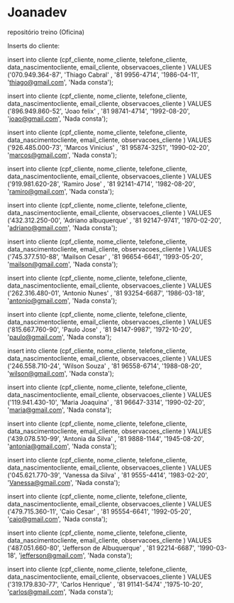 # Joanadev
 repositório treino (Oficina)



Inserts do cliente:

insert into cliente (cpf_cliente, nome_cliente, telefone_cliente, data_nascimentocliente, email_cliente, observacoes_cliente ) VALUES
					('070.949.364-87', 'Thiago Cabral' , '81 9956-4714', '1986-04-11', 'thiago@gmail.com', 'Nada consta');
                    
insert into cliente (cpf_cliente, nome_cliente, telefone_cliente, data_nascimentocliente, email_cliente, observacoes_cliente ) VALUES
					('896.949.860-52', 'Joao felix' , '81 98741-4714', '1992-08-20', 'joao@gmail.com', 'Nada consta');                    
                    
insert into cliente (cpf_cliente, nome_cliente, telefone_cliente, data_nascimentocliente, email_cliente, observacoes_cliente ) VALUES
					('926.485.000-73', 'Marcos Vinicius' , '81 95874-3251', '1990-02-20', 'marcos@gmail.com', 'Nada consta');
                    
insert into cliente (cpf_cliente, nome_cliente, telefone_cliente, data_nascimentocliente, email_cliente, observacoes_cliente ) VALUES
					('919.981.620-28', 'Ramiro Jose' , '81 92141-4714', '1982-08-20', 'ramiro@gmail.com', 'Nada consta');                                 


insert into cliente (cpf_cliente, nome_cliente, telefone_cliente, data_nascimentocliente, email_cliente, observacoes_cliente ) VALUES
					('432.312.250-00', 'Adriano albuquerque' , '81 92147-9741', '1970-02-20', 'adriano@gmail.com', 'Nada consta');
                    
insert into cliente (cpf_cliente, nome_cliente, telefone_cliente, data_nascimentocliente, email_cliente, observacoes_cliente ) VALUES
					('745.377.510-88', 'Mailson Cesar' , '81 96654-6641', '1993-05-20', 'mailson@gmail.com', 'Nada consta');                    
                    
insert into cliente (cpf_cliente, nome_cliente, telefone_cliente, data_nascimentocliente, email_cliente, observacoes_cliente ) VALUES
					('262.316.480-01', 'Antonio Nunes' , '81 93254-6687', '1986-03-18', 'antonio@gmail.com', 'Nada consta');
                    
insert into cliente (cpf_cliente, nome_cliente, telefone_cliente, data_nascimentocliente, email_cliente, observacoes_cliente ) VALUES
					('815.667.760-90', 'Paulo Jose' , '81 94147-9987', '1972-10-20', 'paulo@gmail.com', 'Nada consta');


insert into cliente (cpf_cliente, nome_cliente, telefone_cliente, data_nascimentocliente, email_cliente, observacoes_cliente ) VALUES
					('246.558.710-24', 'Wilson Souza' , '81 96558-6714', '1988-08-20', 'wilson@gmail.com', 'Nada consta');                    
                    
insert into cliente (cpf_cliente, nome_cliente, telefone_cliente, data_nascimentocliente, email_cliente, observacoes_cliente ) VALUES
					('119.941.430-10', 'Maria Joaquina' , '81 96647-3314', '1990-02-20', 'maria@gmail.com', 'Nada consta');
                    
insert into cliente (cpf_cliente, nome_cliente, telefone_cliente, data_nascimentocliente, email_cliente, observacoes_cliente ) VALUES
					('439.078.510-99', 'Antonia da Silva' , '81 9888-1144', '1945-08-20', 'antonia@gmail.com', 'Nada consta');                                 


insert into cliente (cpf_cliente, nome_cliente, telefone_cliente, data_nascimentocliente, email_cliente, observacoes_cliente ) VALUES
					('045.621.770-39', 'Vanessa da Silva' , '81 9555-4414', '1983-02-20', 'Vanessa@gmail.com', 'Nada consta');
                    
insert into cliente (cpf_cliente, nome_cliente, telefone_cliente, data_nascimentocliente, email_cliente, observacoes_cliente ) VALUES
					('479.715.360-11', 'Caio Cesar' , '81 95554-6641', '1992-05-20', 'caio@gmail.com', 'Nada consta');                    
                    
insert into cliente (cpf_cliente, nome_cliente, telefone_cliente, data_nascimentocliente, email_cliente, observacoes_cliente ) VALUES
					('487.051.660-80', 'Jefferson de Albuquerque' , '81 92214-6687', '1990-03-18', 'jefferson@gmail.com', 'Nada consta');
                    
insert into cliente (cpf_cliente, nome_cliente, telefone_cliente, data_nascimentocliente, email_cliente, observacoes_cliente ) VALUES
					('319.179.830-77', 'Carlos Henrique' , '81 91141-5474' ,'1975-10-20', 'carlos@gmail.com', 'Nada consta');